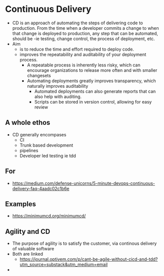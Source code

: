 # Continuous Delivery

- CD is an approach of automating the steps of delivering code to production. From the time when a developer commits a change to when that change is deployed to production, any step that can be automated, should be
  -ie testing, change control, the process of deployment, etc.
- Aim
  - is to reduce the time and effort required to deploy code.
  - improves the repeatability and auditability of your deployment process.
    - A repeatable process is inherently less risky, which can encourage organizations to release more often and with smaller changesets
    - Automating deployments greatly improves transparency, which naturally improves auditability
      - Automated deployments can also generate reports that can also help with auditing.
      - Scripts can be stored in version control, allowing for easy review

## A whole ethos

- CD generally encompases 
  - CI
  - Trunk based development
  - pipelines
  - Developer led testing ie tdd

## For 

- https://medium.com/defense-unicorns/5-minute-devops-continuous-delivery-faq-4aadc02c1b6e

## Examples

- https://minimumcd.org/minimumcd/

## Agility and CD

- The purpose of agility is to satisfy the customer, via continous delivery of valuable software
- Both are linked
  - https://journal.optivem.com/p/cant-be-agile-without-cicd-and-tdd?utm_source=substack&utm_medium=email
- 
